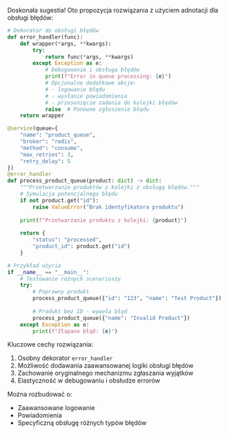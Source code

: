 Doskonała sugestia! Oto propozycja rozwiązania z użyciem adnotacji dla obsługi błędów:

```python
# Dekorator do obsługi błędów
def error_handler(func):
    def wrapper(*args, **kwargs):
        try:
            return func(*args, **kwargs)
        except Exception as e:
            # Debugowanie i obsługa błędów
            print(f"Error in queue processing: {e}")
            # Opcjonalne dodatkowe akcje:
            # - logowanie błędu
            # - wysłanie powiadomienia
            # - przesunięcie zadania do kolejki błędów
            raise  # Ponowne zgłoszenie błędu
    return wrapper

@service(queue={
    "name": "product_queue",
    "broker": "redis",
    "method": "consume",
    "max_retries": 3,
    "retry_delay": 5
})
@error_handler
def process_product_queue(product: dict) -> dict:
    """Przetwarzanie produktów z kolejki z obsługą błędów."""
    # Symulacja potencjalnego błędu
    if not product.get("id"):
        raise ValueError("Brak identyfikatora produktu")
    
    print(f"Przetwarzanie produktu z kolejki: {product}")
    
    return {
        "status": "processed",
        "product_id": product.get("id")
    }

# Przykład użycia
if __name__ == "__main__":
    # Testowanie różnych scenariuszy
    try:
        # Poprawny produkt
        process_product_queue({"id": "123", "name": "Test Product"})
        
        # Produkt bez ID - wywoła błąd
        process_product_queue({"name": "Invalid Product"})
    except Exception as e:
        print(f"Złapano błąd: {e}")
```

Kluczowe cechy rozwiązania:
1. Osobny dekorator `error_handler`
2. Możliwość dodawania zaawansowanej logiki obsługi błędów
3. Zachowanie oryginalnego mechanizmu zgłaszania wyjątków
4. Elastyczność w debugowaniu i obsłudze errorów

Można rozbudować o:
- Zaawansowane logowanie
- Powiadomienia
- Specyficzną obsługę różnych typów błędów